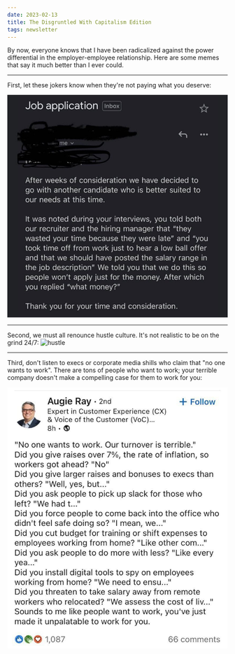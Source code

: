 ```yaml
---
date: 2023-02-13
title: The Disgruntled With Capitalism Edition
tags: newsletter
---
```


By now, everyone knows that I have been radicalized against the power differential in the employer-employee relationship. Here are some memes that say it much better than I ever could.

___
First, let these jokers know when they're not paying what you deserve:

![wasteoftime](https://raw.githubusercontent.com/muneer78/muneer78.github.io/master/images/wasteoftime.jpg)
___

Second, we must all renounce hustle culture. It's not realistic to be on the grind 24/7:
![hustle](https://raw.githubusercontent.com/muneer78/muneer78.github.io/master/images/hustle.jpeg)

___

Third, don't listen to execs or corporate media shills who claim that "no one wants to work". There are tons of people who want to work; your terrible company doesn't make a compelling case for them to work for you:

![noonewantstowork](https://raw.githubusercontent.com/muneer78/muneer78.github.io/master/images/noonewantstowork.jpeg)
